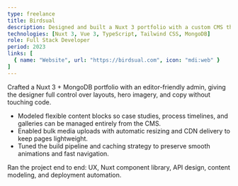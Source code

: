 ```yaml
---
type: freelance
title: Birdsual
description: Designed and built a Nuxt 3 portfolio with a custom CMS that lets the designer refresh case studies, visuals, and copy in minutes while keeping performance snappy.
technologies: [Nuxt 3, Vue 3, TypeScript, Tailwind CSS, MongoDB]
role: Full Stack Developer
period: 2023
links: [
  { name: "Website", url: "https://birdsual.com", icon: "mdi:web" }
]
---
```


<Grid cols="1" :md="2" :lg="2">
  <Card title="Overview">
    Crafted a Nuxt 3 + MongoDB portfolio with an editor-friendly admin, giving the designer full control over layouts, hero imagery, and copy without touching code.
  </Card>
  <Card title="Highlights">
    <ul>
      <li>Modeled flexible content blocks so case studies, process timelines, and galleries can be managed entirely from the CMS.</li>
      <li>Enabled bulk media uploads with automatic resizing and CDN delivery to keep pages lightweight.</li>
      <li>Tuned the build pipeline and caching strategy to preserve smooth animations and fast navigation.</li>
    </ul>
  </Card>
</Grid>

<Card title="My Role">
  Ran the project end to end: UX, Nuxt component library, API design, content modeling, and deployment automation.
</Card>
